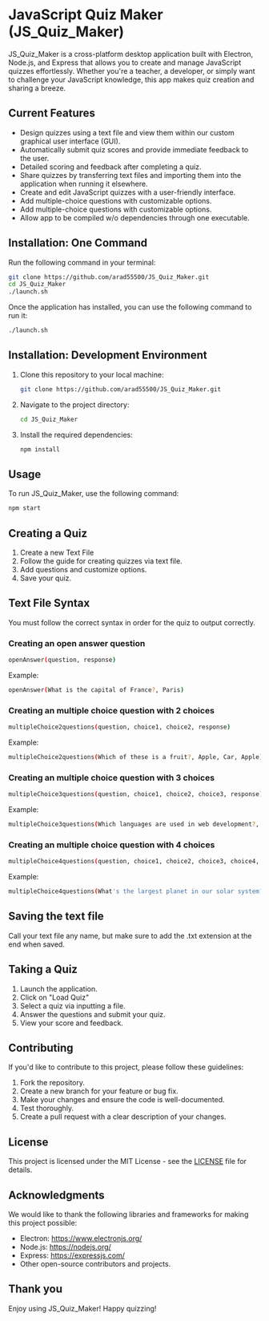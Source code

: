 # JavaScript Quiz Maker (JS_Quiz_Maker)

JS_Quiz_Maker is a cross-platform desktop application built with Electron, Node.js, and Express that allows you to create and manage JavaScript quizzes effortlessly. Whether you're a teacher, a developer, or simply want to challenge your JavaScript knowledge, this app makes quiz creation and sharing a breeze.

## Current Features

- Design quizzes using a text file and view them within our custom graphical user interface (GUI).
- Automatically submit quiz scores and provide immediate feedback to the user.
- Detailed scoring and feedback after completing a quiz.
- Share quizzes by transferring text files and importing them into the application when running it elsewhere.
- Create and edit JavaScript quizzes with a user-friendly interface.
- Add multiple-choice questions with customizable options.
- Add multiple-choice questions with customizable options.
- Allow app to be compiled w/o dependencies through one executable.

## Installation: One Command

Run the following command in your terminal:

   ```bash
   git clone https://github.com/arad55500/JS_Quiz_Maker.git
   cd JS_Quiz_Maker
   ./launch.sh
   ```

Once the application has installed, you can use the following command to run it:

   ```bash
   ./launch.sh
   ```

## Installation: Development Environment

1. Clone this repository to your local machine:

   ```bash
   git clone https://github.com/arad55500/JS_Quiz_Maker.git
   ```

2. Navigate to the project directory:

   ```bash
   cd JS_Quiz_Maker
   ```

3. Install the required dependencies:

   ```bash
   npm install
   ```

## Usage

To run JS_Quiz_Maker, use the following command:

```bash
npm start
```

## Creating a Quiz

1. Create a new Text File
2. Follow the guide for creating quizzes via text file.
3. Add questions and customize options.
4. Save your quiz.

## Text File Syntax

You must follow the correct syntax in order for the quiz to output correctly.

### Creating an open answer question
```bash
openAnswer(question, response)
```

Example:
```bash
openAnswer(What is the capital of France?, Paris)
```

### Creating an multiple choice question with 2 choices
```bash
multipleChoice2questions(question, choice1, choice2, response)
```

Example:
```bash
multipleChoice2questions(Which of these is a fruit?, Apple, Car, Apple)
```

### Creating an multiple choice question with 3 choices
```bash
multipleChoice3questions(question, choice1, choice2, choice3, response)
```

Example:
```bash
multipleChoice3questions(Which languages are used in web development?, Python, JavaScript, Ruby, JavaScript)
```

### Creating an multiple choice question with 4 choices
```bash
multipleChoice4questions(question, choice1, choice2, choice3, choice4, response)
```

Example:
```bash
multipleChoice4questions(What's the largest planet in our solar system?, Earth, Mars, Jupiter, Venus, Jupiter)
```

## Saving the text file
Call your text file any name, but make sure to add the .txt extension at the end when saved.


## Taking a Quiz

1. Launch the application.
2. Click on "Load Quiz"
3. Select a quiz via inputting a file.
4. Answer the questions and submit your quiz.
5. View your score and feedback.

## Contributing

If you'd like to contribute to this project, please follow these guidelines:

1. Fork the repository.
2. Create a new branch for your feature or bug fix.
3. Make your changes and ensure the code is well-documented.
4. Test thoroughly.
5. Create a pull request with a clear description of your changes.

## License

This project is licensed under the MIT License - see the [LICENSE](LICENSE) file for details.

## Acknowledgments

We would like to thank the following libraries and frameworks for making this project possible:

- Electron: https://www.electronjs.org/
- Node.js: https://nodejs.org/
- Express: https://expressjs.com/
- Other open-source contributors and projects.

## Thank you

Enjoy using JS_Quiz_Maker! Happy quizzing!
